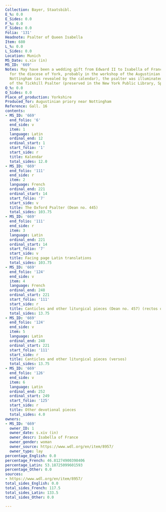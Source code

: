 ```yaml
---
Collection: Bayer, Staatsbibl.
E_%: 0.0
E_Sides: 0.0
F_%: 0.0
F_Sides: 0.0
Folia: '131'
Headnote: Psalter of Queen Isabella
Item: 680
L_%: 0.0
L_Sides: 0.0
Location: Munich
MS_Date: s.xiv (in)
MS_ID: '669'
Notes: May have been a wedding gift from Edward II to Isabella of France; "Written
  for the diocese of York, probably in the workshop of the Augustinian priory near
  Nottingham (as revealed by the calendar), the psalter was illuminated by the workshop
  of the Tickhill Psalter (preserved in the New York Public Library, Spencer 26)"
O_%: 0.0
O_Sides: 0.0
Place_of_production: Yorkshire
Produced_for: Augustinian priory near Nottingham
Reference: Gall. 16
contents:
- MS_ID: '669'
  end_folio: '6'
  end_side: v
  item: 1
  language: Latin
  ordinal_end: 12
  ordinal_start: 1
  start_folio: '1'
  start_side: r
  title: Kalendar
  total_sides: 12.0
- MS_ID: '669'
  end_folio: '111'
  end_side: r
  item: 2
  language: French
  ordinal_end: 221
  ordinal_start: 14
  start_folio: '7'
  start_side: v
  title: The Oxford Psalter (Dean no. 445)
  total_sides: 103.75
- MS_ID: '669'
  end_folio: '111'
  end_side: r
  item: 3
  language: Latin
  ordinal_end: 221
  ordinal_start: 14
  start_folio: '7'
  start_side: v
  title: Facing page Latin translations
  total_sides: 103.75
- MS_ID: '669'
  end_folio: '124'
  end_side: v
  item: 4
  language: French
  ordinal_end: 248
  ordinal_start: 221
  start_folio: '111'
  start_side: r
  title: Canticles and other liturgical pieces (Dean no. 457) (rectos only)
  total_sides: 13.75
- MS_ID: '669'
  end_folio: '124'
  end_side: v
  item: 5
  language: Latin
  ordinal_end: 248
  ordinal_start: 221
  start_folio: '111'
  start_side: r
  title: Canticles and other liturgical pieces (versos)
  total_sides: 13.75
- MS_ID: '669'
  end_folio: '126'
  end_side: v
  item: 6
  language: Latin
  ordinal_end: 252
  ordinal_start: 249
  start_folio: '125'
  start_side: r
  title: Other devotional pieces
  total_sides: 4.0
owners:
- MS_ID: '669'
  owner_ID: 1
  owner_date: s.xiv (in)
  owner_descr: Isabella of France
  owner_gender: woman
  owner_source: https://www.wdl.org/en/item/8957/
  owner_type: lay
percentage_English: 0.0
percentage_French: 46.81274900398406
percentage_Latin: 53.18725099601593
percentage_Other: 0.0
sources:
- https://www.wdl.org/en/item/8957/
total_sides_English: 0.0
total_sides_French: 117.5
total_sides_Latin: 133.5
total_sides_Other: 0.0

---
```

